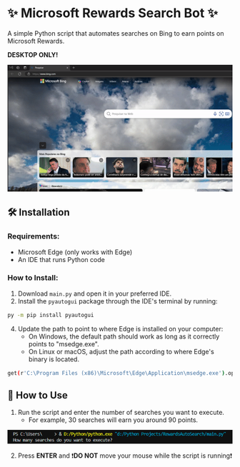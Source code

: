 # ✨ Microsoft Rewards Search Bot ✨

A simple Python script that automates searches on Bing to earn points on Microsoft Rewards.

**DESKTOP ONLY!**

![Script running](./img/img1.gif)

## 🛠️ Installation

### Requirements:
- Microsoft Edge (only works with Edge)
- An IDE that runs Python code

### How to Install:
1. Download `main.py` and open it in your preferred IDE.
2. Install the `pyautogui` package through the IDE's terminal by running:

```bash
py -m pip install pyautogui
```

4. Update the path to point to where Edge is installed on your computer:
   - On Windows, the default path should work as long as it correctly points to "msedge.exe".
   - On Linux or macOS, adjust the path according to where Edge's binary is located.

```bash
get(r'C:\Program Files (x86)\Microsoft\Edge\Application\msedge.exe').open_new('https://www.bing.com/')
```
    
## 🚀 How to Use
1. Run the script and enter the number of searches you want to execute.
   - For example, 30 searches will earn you around 90 points.

![Terminal prompt](./img/img2.png)

2. Press **ENTER** and ❗️**DO NOT** move your mouse while the script is running❗️
